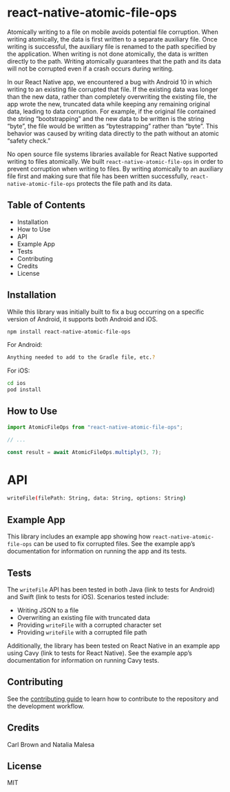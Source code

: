 # react-native-atomic-file-ops

Atomically writing to a file on mobile avoids potential file corruption.  When writing atomically, the data is first written to a separate auxiliary file.  Once writing is successful, the auxiliary file is renamed to the path specified by the application.  When writing is not done atomically, the data is written directly to the path.  Writing atomically guarantees that the path and its data will not be corrupted even if a crash occurs during writing.

In our React Native app, we encountered a bug with Android 10 in which writing to an existing file corrupted that file.  If the existing data was longer than the new data, rather than completely overwriting the existing file, the app wrote the new, truncated data while keeping any remaining original data, leading to data corruption.  For example, if the original file contained the string “bootstrapping” and the new data to be written is the string “byte”, the file would be written as “bytestrapping” rather than “byte”.  This behavior was caused by writing data directly to the path without an atomic “safety check.”

No open source file systems libraries available for React Native supported writing to files atomically.  We built `react-native-atomic-file-ops` in order to prevent corruption when writing to files.  By writing atomically to an auxiliary file first and making sure that file has been written successfully, `react-native-atomic-file-ops` protects the file path and its data.

## Table of Contents
* Installation
* How to Use
* API
* Example App
* Tests
* Contributing
* Credits
* License
 
## Installation

While this library was initially built to fix a bug occurring on a specific version of Android, it supports both Android and iOS.

```sh
npm install react-native-atomic-file-ops
```

For Android:
```sh
Anything needed to add to the Gradle file, etc.?
```

For iOS:
```sh
cd ios
pod install
```

## How to Use

```js
import AtomicFileOps from "react-native-atomic-file-ops";

// ...

const result = await AtomicFileOps.multiply(3, 7);
```

# API
```sh
writeFile(filePath: String, data: String, options: String)
```

## Example App

This library includes an example app showing how `react-native-atomic-file-ops` can be used to fix corrupted files.  See the example app’s documentation for information on running the app and its tests.

## Tests

The `writeFile` API has been tested in both Java (link to tests for Android) and Swift (link to tests for iOS).  Scenarios tested include:
* Writing JSON to a file
* Overwriting an existing file with truncated data
* Providing `writeFile` with a corrupted character set
* Providing `writeFile` with a corrupted file path

Additionally, the library has been tested on React Native in an example app using Cavy (link to tests for React Native).  See the example app’s documentation for information on running Cavy tests.

## Contributing

See the [contributing guide](CONTRIBUTING.md) to learn how to contribute to the repository and the development workflow.

## Credits

Carl Brown and Natalia Malesa

## License

MIT
